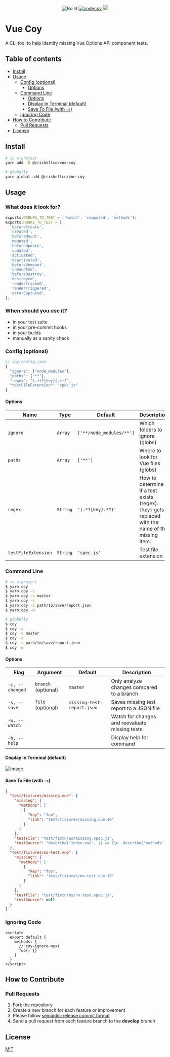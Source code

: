 <p align="center">
  <img src="https://github.com/crishellco/vue-coy/workflows/Build/badge.svg" alt="Build">
  <a href="https://codecov.io/gh/crishellco/vue-coy"><img src="https://codecov.io/gh/crishellco/vue-coy/branch/master/graph/badge.svg?token=M7N86U5GF7" alt="codecov"></a>
  <a href="https://codeclimate.com/github/crishellco/vue-coy/maintainability"><img src="https://api.codeclimate.com/v1/badges/ca1e6a9e7fe67a750024/maintainability" /></a>
  <br>
</p>

# Vue Coy

A CLI tool to help identify missing Vue Options API component tests.

## Table of contents

*   [Install](#install)
*   [Usage](#usage)
    *   [Config (optional)](#config-optional)
        *   [Options](#options)
    *   [Command Line](#command-line)
        *   [Options](#options-1)
        *   [Display In Terminal (default)](#display-in-terminal-default)
        *   [Save To File (with `-s`)](#save-to-file-with--s)
    *   [Ignoring Code](#ignoring-code)
*   [How to Contribute](#how-to-contribute)
    *   [Pull Requests](#pull-requests)
*   [License](#license)

## Install

```bash
# in a project
yarn add -D @crishellco/vue-coy

# globally 
yarn global add @crishellco/vue-coy
```

## Usage

### What does it look for?

```js
exports.GROUPS_TO_TEST = ['watch', 'computed', 'methods'];
exports.HOOKS_TO_TEST = [
  'beforeCreate',
  'created',
  'beforeMount',
  'mounted',
  'beforeUpdate',
  'updated',
  'activated',
  'deactivated',
  'beforeUnmount',
  'unmounted',
  'beforeDestroy',
  'destroyed',
  'renderTracked',
  'renderTriggered',
  'errorCaptured',
];
```

### When should you use it?

*   in your test suite
*   in your pre-commit hooks
*   in your builds
*   manually as a sanity check

### Config (optional)

```js
// coy.config.json
{
  "ignore": ["node_modules"],
  "paths": ["**"], 
  "regex": "(.+)?{key}(.+)?", 
  "testFileExtension": "spec.js" 
}
```

#### Options

| Name                | Type     | Default                  | Description                                                                                         |
|---------------------|----------|--------------------------|-----------------------------------------------------------------------------------------------------|
| `ignore`            | `Array`  | `['**/node_modules/**']` | Which folders to ignore (globs)                                                                     |
| `paths`             | `Array`  | `['**']`                 | Where to look for Vue files (globs)                                                                 |
| `regex`             | `String` | `'(.*?{key}.*?)'`        | How to determine if a test exists (regex). `{key}` gets replaced with the name of the missing item. |
| `testFileExtension` | `String` | `'spec.js'`              | Test file extension                                                                                 |

### Command Line

```bash
# in a project
$ yarn coy 
$ yarn coy -c 
$ yarn coy -c master
$ yarn coy -s
$ yarn coy -s path/to/save/report.json
$ yarn coy -w

# globally 
$ coy 
$ coy -c
$ coy -c master
$ coy -s
$ coy -s path/to/save/report.json
$ coy -w
```

#### Options

| Flag            | Argument            | Default                    | Description                                    |
|-----------------|---------------------|----------------------------|------------------------------------------------|
| `-c, --changed` | `branch` (optional) | `master`                   | Only analyze changes compared to a branch      |
| `-s, --save`    | `file` (optional)   | `missing-test-report.json` | Saves missing test report to a JSON file       |
| `-w, --watch`   |                     |                            | Watch for changes and reevaluate missing tests |
| `-h, --help`    |                     |                            | Display help for command                       |

#### Display In Terminal (default)

![image](https://user-images.githubusercontent.com/1878509/209883989-30dc37fd-082e-49d3-a148-c0c451310b18.png)

#### Save To File (with `-s`)

```json
{
  "test/fixtures/missing.vue": {
    "missing": {
      "methods": [
        {
          "key": "foo",
          "link": "test/fixtures/missing.vue:10"
        }
      ]
    },
    "testFile": "test/fixtures/missing.spec.js",
    "testSource": "describe('index.vue', () => {\n  describe('methods', () => {});\n});\n"
  },
  "test/fixtures/no-test.vue": {
    "missing": {
      "methods": [
        {
          "key": "foo",
          "link": "test/fixtures/no-test.vue:10"
        }
      ]
    },
    "testFile": "test/fixtures/no-test.spec.js",
    "testSource": null
  }
}
```

### Ignoring Code

```vue
<script>
  export default {
    methods: {
      // coy-ignore-next
      foo() {}
    }
  }
</script>
```

## How to Contribute

### Pull Requests

1.  Fork the repository
2.  Create a new branch for each feature or improvement
3.  Please follow [semantic-release commit format](https://semantic-release.gitbook.io/semantic-release/#commit-message-format)
4.  Send a pull request from each feature branch to the **develop** branch

## License

[MIT](http://opensource.org/licenses/MIT)
